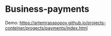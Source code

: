 # Business-payments

Demo: https://artemrasspopov.github.io/projects-conteiner/progects/payments/index.html

